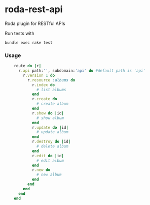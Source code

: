 roda-rest-api
=============

Roda plugin for RESTful APIs

Run tests with

    bundle exec rake test

### Usage

```ruby
    route do |r|
      r.api path:'', subdomain:'api' do #default path is 'api'
        r.version 1 do
          r.resource :albums do
            r.index do
              # list albums
            end
            r.create do
              # create album
            end
            r.show do |id|
              # show album
            end
            r.update do |id|
              # update album
            end
            r.destroy do |id|
              # delete album
            end
            r.edit do |id|
              # edit album
            end
            r.new do
              # new album
            end
          end
        end
      end
    end
```